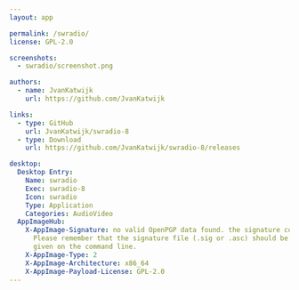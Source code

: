 ```yaml
---
layout: app

permalink: /swradio/
license: GPL-2.0

screenshots:
  - swradio/screenshot.png

authors:
  - name: JvanKatwijk
    url: https://github.com/JvanKatwijk

links:
  - type: GitHub
    url: JvanKatwijk/swradio-8
  - type: Download
    url: https://github.com/JvanKatwijk/swradio-8/releases

desktop:
  Desktop Entry:
    Name: swradio
    Exec: swradio-8
    Icon: swradio
    Type: Application
    Categories: AudioVideo
  AppImageHub:
    X-AppImage-Signature: no valid OpenPGP data found. the signature could not be verified.
      Please remember that the signature file (.sig or .asc) should be the first file
      given on the command line.
    X-AppImage-Type: 2
    X-AppImage-Architecture: x86_64
    X-AppImage-Payload-License: GPL-2.0
---
```

